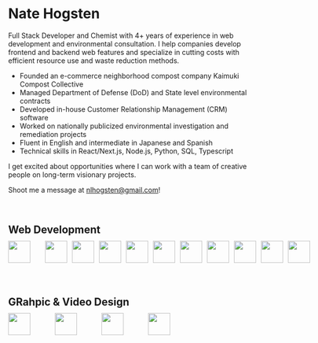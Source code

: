 <h1>Nate Hogsten</h1>

Full Stack Developer and Chemist with 4+ years of experience in web development and environmental consultation. I help companies develop frontend and backend web features and specialize in cutting costs with efficient resource use and waste reduction methods.

- Founded an e-commerce neighborhood compost company Kaimuki Compost Collective
- Managed Department of Defense (DoD) and State level environmental contracts
- Developed in-house Customer Relationship Management (CRM) software
- Worked on nationally publicized environmental investigation and remediation projects
- Fluent in English and intermediate in Japanese and Spanish
- Technical skills in React/Next.js, Node.js, Python, SQL, Typescript

I get excited about opportunities where I can work with a team of creative people on long-term visionary projects.

Shoot me a message at nlhogsten@gmail.com!

<br/> 

<div style="margin-bottom: 20px;" >
  <h2 style="margin-bottom: 10px;">Web Development</h2>
  <div style="display: flex; justify-content: space-between;"> 
    <img style="margin-right: 30px; width: 45px;" src="https://cdn.jsdelivr.net/gh/devicons/devicon@latest/icons/javascript/javascript-original.svg" />       
    <img style="display: inline-block; margin-right: 10px; width: 45px;" src="https://cdn.jsdelivr.net/gh/devicons/devicon@latest/icons/typescript/typescript-original.svg" />      
    <img style="display: inline-block; margin-right: 10px; width: 45px;" src="https://cdn.jsdelivr.net/gh/devicons/devicon@latest/icons/python/python-original-wordmark.svg" />      
    <img style="display: inline-block; margin-right: 10px; width: 45px;" src="https://cdn.jsdelivr.net/gh/devicons/devicon@latest/icons/nextjs/nextjs-original.svg" />        
    <img style="display: inline-block; margin-right: 10px; width: 45px;" src="https://cdn.jsdelivr.net/gh/devicons/devicon@latest/icons/nodejs/nodejs-original-wordmark.svg" />        
    <img style="display: inline-block; margin-right: 10px; width: 45px;" src="https://cdn.jsdelivr.net/gh/devicons/devicon@latest/icons/react/react-original-wordmark.svg" />
    <img style="display: inline-block; margin-right: 10px; width: 45px;" src="https://cdn.jsdelivr.net/gh/devicons/devicon@latest/icons/html5/html5-original.svg" />
    <img style="display: inline-block; margin-right: 10px; width: 45px;" src="https://cdn.jsdelivr.net/gh/devicons/devicon@latest/icons/tailwindcss/tailwindcss-original.svg" />
    <img style="display: inline-block; margin-right: 10px; width: 45px;" src="https://cdn.jsdelivr.net/gh/devicons/devicon@latest/icons/css3/css3-original-wordmark.svg" />
    <img style="display: inline-block; margin-right: 10px; width: 45px;" src="https://cdn.jsdelivr.net/gh/devicons/devicon@latest/icons/github/github-original.svg" />
    <img style="display: inline-block; margin-right: 10px; width: 45px;" src="https://cdn.jsdelivr.net/gh/devicons/devicon@latest/icons/postgresql/postgresql-plain-wordmark.svg" />
  </div>
</div>

<br/>

<div style="margin-bottom: 20px;" >
  <h2 style="margin-bottom: 10px;">GRahpic & Video Design</h2>
  <div style="display: flex;"> 
    <img style=" margin-right: 50px; width: 45px;" src="https://cdn.jsdelivr.net/gh/devicons/devicon@latest/icons/illustrator/illustrator-plain.svg" />       
    <img style=" margin-right: 50px; width: 45px;" src="https://cdn.jsdelivr.net/gh/devicons/devicon@latest/icons/premierepro/premierepro-original.svg" />     
    <img style=" margin-right: 50px; width: 45px;" src="https://cdn.jsdelivr.net/gh/devicons/devicon@latest/icons/photoshop/photoshop-original.svg" />  
    <img style=" margin-right: 50px; width: 45px;" src="https://cdn.jsdelivr.net/gh/devicons/devicon@latest/icons/aftereffects/aftereffects-original.svg" />
  </div>
</div>

<br/>



          
          
          
          
          
          


